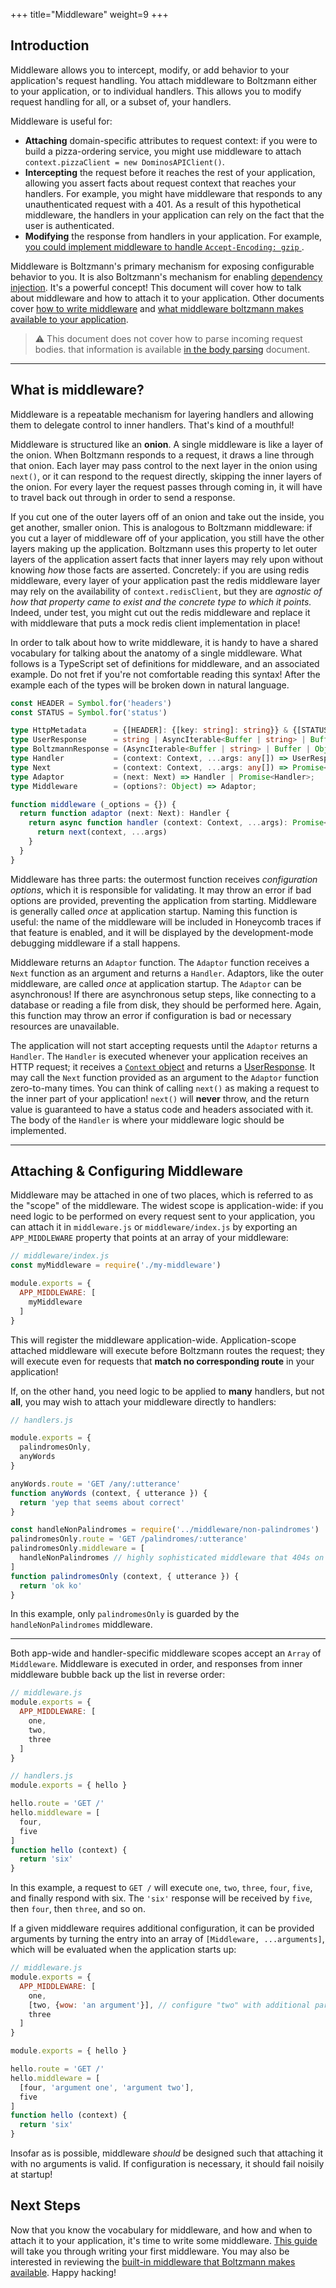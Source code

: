 +++
title="Middleware"
weight=9
+++

## Introduction

Middleware allows you to intercept, modify, or add behavior to your
application's request handling. You attach middleware to Boltzmann either to
your application, or to individual handlers. This allows you to modify request
handling for all, or a subset of, your handlers.

Middleware is useful for:

- **Attaching** domain-specific attributes to request context: if you were to
  build a pizza-ordering service, you might use middleware to attach
  `context.pizzaClient = new DominosAPIClient()`.
- **Intercepting** the request before it reaches the rest of your application,
  allowing you assert facts about request context that reaches your handlers.
  For example, you might have middleware that responds to any unauthenticated
  request with a 401. As a result of this hypothetical middleware, the handlers
  in your application can rely on the fact that the user is authenticated.
- **Modifying** the response from handlers in your application. For example,
  [you could implement middleware to handle `Accept-Encoding: gzip` ][ref-gzip].

Middleware is Boltzmann's primary mechanism for exposing configurable behavior
to you. It is also Boltzmann's mechanism for enabling [dependency
injection][ref-di]. It's a powerful concept! This document will cover how to
talk about middleware and how to attach it to your application. Other documents
cover [how to write middleware][ref-guide] and [what middleware boltzmann makes
available to your application][ref-reference].

> :warning: This document does not cover how to parse incoming request bodies.
> that information is available [in the body parsing] document.

---

## What is middleware?

Middleware is a repeatable mechanism for layering handlers and allowing them
to delegate control to inner handlers. That's kind of a mouthful!

Middleware is structured like an **onion**. A single middleware is like a layer
of the onion. When Boltzmann responds to a request, it draws a line through
that onion. Each layer may pass control to the next layer in the onion using
`next()`, or it can respond to the request directly, skipping the inner layers
of the onion. For every layer the request passes through coming in, it will
have to travel back out through in order to send a response.

If you cut one of the outer layers off of an onion and take out the inside, you
get another, smaller onion. This is analogous to Boltzmann middleware: if you
cut a layer of middleware off of your application, you still have the other
layers making up the application. Boltzmann uses this property to let outer
layers of the application assert facts that inner layers may rely upon without
knowing _how_ those facts are asserted. Concretely: if you are using redis
middleware, every layer of your application past the redis middleware layer
may rely on the availability of `context.redisClient`, but they are _agnostic
of how that property came to exist and the concrete type to which it points._
Indeed, under test, you might cut out the redis middleware and replace it with
middleware that puts a mock redis client implementation in place!

In order to talk about how to write middleware, it is handy to have a shared
vocabulary for talking about the anatomy of a single middleware. What follows
is a TypeScript set of definitions for middleware, and an associated example.
Do not fret if you're not comfortable reading this syntax! After the
example each of the types will be broken down in natural language.

```typescript
const HEADER = Symbol.for('headers')
const STATUS = Symbol.for('status')

type HttpMetadata      = {[HEADER]: {[key: string]: string}} & {[STATUS]: number};
type UserResponse      = string | AsyncIterable<Buffer | string> | Buffer | Object;
type BoltzmannResponse = (AsyncIterable<Buffer | string> | Buffer | Object) & HttpMetadata;
type Handler           = (context: Context, ...args: any[]) => UserResponse | Promise<UserResponse>;
type Next              = (context: Context, ...args: any[]) => Promise<BoltzmannResponse>;
type Adaptor           = (next: Next) => Handler | Promise<Handler>;
type Middleware        = (options?: Object) => Adaptor;

function middleware (_options = {}) {
  return function adaptor (next: Next): Handler {
    return async function handler (context: Context, ...args): Promise<UserResponse> {
      return next(context, ...args)
    }
  }
}
```

Middleware has three parts: the outermost function receives _configuration
options_, which it is responsible for validating. It may throw an error if bad
options are provided, preventing the application from starting. Middleware is
generally called _once_ at application startup. Naming this function is useful:
the name of the middleware will be included in Honeycomb traces if that feature
is enabled, and it will be displayed by the development-mode debugging
middleware if a stall happens. 

Middleware returns an `Adaptor` function. The `Adaptor` function receives a
`Next` function as an argument and returns a `Handler`. Adaptors, like the
outer middleware, are called _once_ at application startup. The `Adaptor` can
be asynchronous! If there are asynchronous setup steps, like connecting to a
database or reading a file from disk, they should be performed here. Again,
this function may throw an error if configuration is bad or necessary
resources are unavailable.

The application will not start accepting requests until the `Adaptor` returns a
`Handler`. The `Handler` is executed whenever your application receives an HTTP
request; it receives a [`Context` object](@/concepts/context.md) and returns a
[UserResponse](@/concepts/responses.md). It may call the `Next` function
provided as an argument to the `Adaptor` function zero-to-many times. You can
think of calling `next()` as making a request to the inner part of your
application! `next()` will **never** throw, and the return value is guaranteed
to have a status code and headers associated with it. The body of the `Handler`
is where your middleware logic should be implemented.

---

## Attaching & Configuring Middleware

Middleware may be attached in one of two places, which is referred to as the
"scope" of the middleware. The widest scope is application-wide: if you need
logic to be performed on every request sent to your application, you can attach
it in `middleware.js` or `middleware/index.js` by exporting an `APP_MIDDLEWARE`
property that points at an array of your middleware:

```javascript
// middleware/index.js
const myMiddleware = require('./my-middleware')

module.exports = {
  APP_MIDDLEWARE: [
    myMiddleware
  ]
}
```

This will register the middleware application-wide. Application-scope attached
middleware will execute before Boltzmann routes the request; they will execute
even for requests that **match no corresponding route** in your application!

If, on the other hand, you need logic to be applied to **many** handlers, but not
**all**, you may wish to attach your middleware directly to handlers:

```javascript
// handlers.js

module.exports = {
  palindromesOnly,
  anyWords
}

anyWords.route = 'GET /any/:utterance'
function anyWords (context, { utterance }) {
  return 'yep that seems about correct'
}

const handleNonPalindromes = require('../middleware/non-palindromes')
palindromesOnly.route = 'GET /palindromes/:utterance'
palindromesOnly.middleware = [
  handleNonPalindromes // highly sophisticated middleware that 404s on non-palindromes
]
function palindromesOnly (context, { utterance }) {
  return 'ok ko'
}
```

In this example, only `palindromesOnly` is guarded by the
`handleNonPalindromes` middleware.

---

Both app-wide and handler-specific middleware scopes accept an `Array` of
`Middleware`. Middleware is executed in order, and responses from inner middleware
bubble back up the list in reverse order:

```javascript
// middleware.js
module.exports = {
  APP_MIDDLEWARE: [
    one,
    two,
    three
  ]
}
```

```javascript
// handlers.js
module.exports = { hello }

hello.route = 'GET /'
hello.middleware = [
  four,
  five
]
function hello (context) {
  return 'six'
}
```

In this example, a request to `GET /` will execute `one`, `two`, `three`,
`four`, `five`, and finally respond with six. The `'six'` response will be
received by `five`, then `four`, then `three`, and so on.

If a given middleware requires additional configuration, it can be provided
arguments by turning the entry into an array of `[Middleware, ...arguments]`,
which will be evaluated when the application starts up:

```javascript
// middleware.js
module.exports = {
  APP_MIDDLEWARE: [
    one,
    [two, {wow: 'an argument'}], // configure "two" with additional params
    three
  ]
}
```

```javascript
module.exports = { hello }

hello.route = 'GET /'
hello.middleware = [
  [four, 'argument one', 'argument two'],
  five
]
function hello (context) {
  return 'six'
}

```

Insofar as is possible, middleware _should_ be designed such that attaching
it with no arguments is valid. If configuration is necessary, it should fail
noisily at startup!

## Next Steps

Now that you know the vocabulary for middleware, and how and when to attach it
to your application, it's time to write some middleware. [This
guide][ref-guide] will take you through writing your first middleware. You may
also be interested in reviewing the [built-in middleware that Boltzmann makes
available][ref-reference]. Happy hacking!

[ref-di]: https://en.wikipedia.org/wiki/Dependency_injection
[ref-gzip]: https://github.com/entropic-dev/boltzmann/blob/latest/examples/custom-middleware/middleware/gzip.js
[ref-guide]: @/guides/middleware.md
[ref-reference]: @/reference/middleware.md
[in the body parsing]: @/concepts/body-parsing.md
